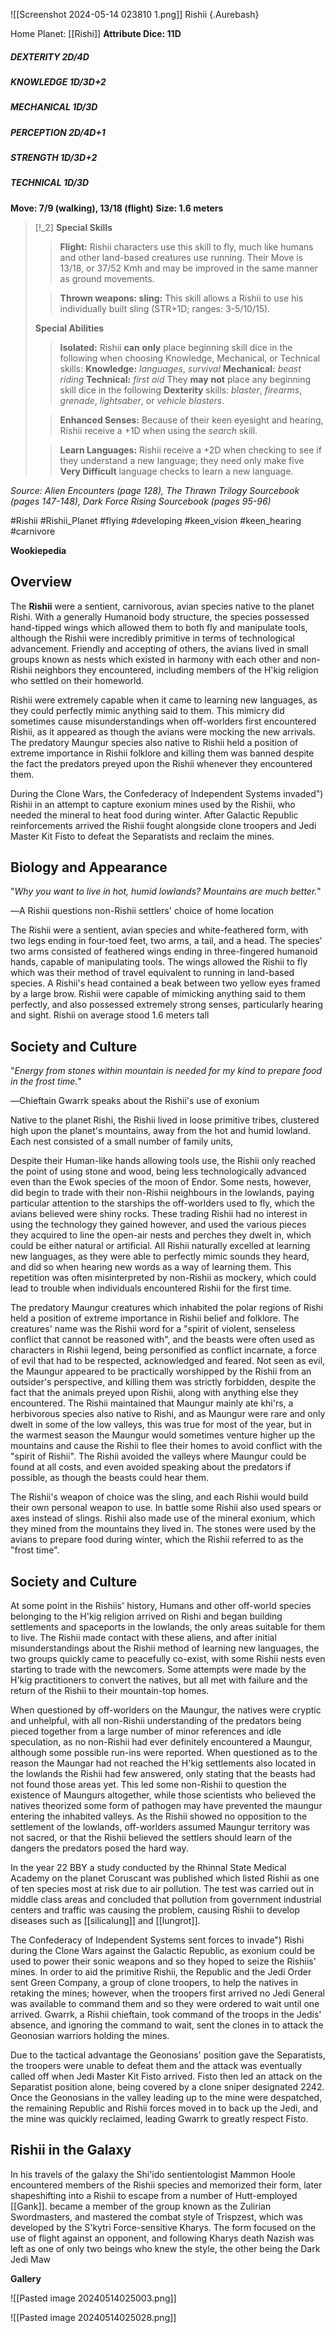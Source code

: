 ![[Screenshot 2024-05-14 023810 1.png]]
Rishii {.Aurebash}

Home Planet: [[Rishi]]
**Attribute Dice: 11D**
##### DEXTERITY 2D/4D
##### KNOWLEDGE 1D/3D+2
##### MECHANICAL 1D/3D
##### PERCEPTION 2D/4D+1
##### STRENGTH 1D/3D+2
##### TECHNICAL 1D/3D
**Move: 7/9 (walking), 13/18 (flight)**
**Size: 1.6 meters**

> [!_2] 
> **Special Skills**
> > **Flight:** Rishii characters use this skill to fly, much like humans and other land-based creatures use running. Their Move is 13/18, or 37/52 Kmh and may be improved in the same manner as ground movements.
> 
> > **Thrown weapons: sling:** This skill allows a Rishii to use his individually built sling (STR+1D; ranges: 3-5/10/15).
> 
> **Special Abilities**
> > **Isolated:** Rishii **can** **only** place beginning skill dice in the following when choosing Knowledge, Mechanical, or Technical skills: 
> > 	**Knowledge:** *languages*, *survival*
> > 	**Mechanical:** *beast riding*
> > 	**Technical:** *first aid*
> > They **may** **not** place any beginning skill dice in the following
> > 	**Dexterity** skills: *blaster*, *firearms*, *grenade*, *lightsaber*, or *vehicle blasters*.
> 
> > **Enhanced Senses:** Because of their keen eyesight and hearing, Rishii receive a +1D when using the *search* skill.
> 
> > **Learn Languages:** Rishii receive a +2D when checking to see if they understand a new language; they need only make five **Very Difficult** language checks to learn a new language.
> 
> 

*Source: Alien Encounters (page 128), The Thrawn Trilogy Sourcebook (pages 147-148), Dark Force Rising Sourcebook (pages 95-96)*


#Rishii #Rishii_Planet #flying #developing #keen_vision #keen_hearing #carnivore 

**Wookiepedia**

## Overview

The **Rishii** were a sentient, carnivorous, avian species native to the planet Rishi. With a generally Humanoid body structure, the species possessed hand-tipped wings which allowed them to both fly and manipulate tools, although the Rishii were incredibly primitive in terms of technological advancement. Friendly and accepting of others, the avians lived in small groups known as nests which existed in harmony with each other and non-Rishii neighbors they encountered, including members of the H'kig religion who settled on their homeworld.

Rishii were extremely capable when it came to learning new languages, as they could perfectly mimic anything said to them. This mimicry did sometimes cause misunderstandings when off-worlders first encountered Rishii, as it appeared as though the avians were mocking the new arrivals. The predatory Maungur species also native to Rishii held a position of extreme importance in Rishii folklore and killing them was banned despite the fact the predators preyed upon the Rishii whenever they encountered them.

During the Clone Wars, the Confederacy of Independent Systems invaded") Rishii in an attempt to capture exonium mines used by the Rishii, who needed the mineral to heat food during winter. After Galactic Republic reinforcements arrived the Rishii fought alongside clone troopers and Jedi Master Kit Fisto to defeat the Separatists and reclaim the mines.

## Biology and Appearance

"_Why you want to live in hot, humid lowlands? Mountains are much better._"

―A Rishii questions non-Rishii settlers' choice of home location

The Rishii were a sentient, avian species and white-feathered form, with two legs ending in four-toed feet, two arms, a tail, and a head. The species' two arms consisted of feathered wings ending in three-fingered humanoid hands, capable of manipulating tools. The wings allowed the Rishii to fly which was their method of travel equivalent to running in land-based species. A Rishii's head contained a beak between two yellow eyes framed by a large brow. Rishii were capable of mimicking anything said to them perfectly, and also possessed extremely strong senses, particularly hearing and sight. Rishii on average stood 1.6 meters tall

## Society and Culture

"_Energy from stones within mountain is needed for my kind to prepare food in the frost time._"

―Chieftain Gwarrk speaks about the Rishii's use of exonium

Native to the planet Rishi, the Rishii lived in loose primitive tribes, clustered high upon the planet's mountains, away from the hot and humid lowland. Each nest consisted of a small number of family units,

Despite their Human-like hands allowing tools use, the Rishii only reached the point of using stone and wood, being less technologically advanced even than the Ewok species of the moon of Endor. Some nests, however, did begin to trade with their non-Rishii neighbours in the lowlands, paying particular attention to the starships the off-worlders used to fly, which the avians believed were shiny rocks. These trading Rishii had no interest in using the technology they gained however, and used the various pieces they acquired to line the open-air nests and perches they dwelt in, which could be either natural or artificial. All Rishii naturally excelled at learning new languages, as they were able to perfectly mimic sounds they heard, and did so when hearing new words as a way of learning them. This repetition was often misinterpreted by non-Rishii as mockery, which could lead to trouble when individuals encountered Rishii for the first time.

The predatory Maungur creatures which inhabited the polar regions of Rishi held a position of extreme importance in Rishii belief and folklore. The creatures' name was the Rishii word for a "spirit of violent, senseless conflict that cannot be reasoned with", and the beasts were often used as characters in Rishii legend, being personified as conflict incarnate, a force of evil that had to be respected, acknowledged and feared. Not seen as evil, the Maungur appeared to be practically worshipped by the Rishii from an outsider's perspective, and killing them was strictly forbidden, despite the fact that the animals preyed upon Rishii, along with anything else they encountered. The Rishii maintained that Maungur mainly ate khi'rs, a herbivorous species also native to Rishi, and as Maungur were rare and only dwelt in some of the low valleys, this was true for most of the year, but in the warmest season the Maungur would sometimes venture higher up the mountains and cause the Rishii to flee their homes to avoid conflict with the "spirit of Rishii". The Rishii avoided the valleys where Maungur could be found at all costs, and even avoided speaking about the predators if possible, as though the beasts could hear them.

The Rishii's weapon of choice was the sling, and each Rishii would build their own personal weapon to use. In battle some Rishii also used spears or axes instead of slings. Rishii also made use of the mineral exonium, which they mined from the mountains they lived in. The stones were used by the avians to prepare food during winter, which the Rishii referred to as the "frost time".

## Society and Culture

At some point in the Rishiis' history, Humans and other off-world species belonging to the H'kig religion arrived on Rishi and began building settlements and spaceports in the lowlands, the only areas suitable for them to live. The Rishii made contact with these aliens, and after initial misunderstandings about the Rishii method of learning new languages, the two groups quickly came to peacefully co-exist, with some Rishii nests even starting to trade with the newcomers. Some attempts were made by the H'kig practitioners to convert the natives, but all met with failure and the return of the Rishii to their mountain-top homes.

When questioned by off-worlders on the Maungur, the natives were cryptic and unhelpful, with all non-Rishii understanding of the predators being pieced together from a large number of minor references and idle speculation, as no non-Rishii had ever definitely encountered a Maungur, although some possible run-ins were reported. When questioned as to the reason the Maungar had not reached the H'kig settlements also located in the lowlands the Rishii had few answered, only stating that the beasts had not found those areas yet. This led some non-Rishii to question the existence of Maungurs altogether, while those scientists who believed the natives theorized some form of pathogen may have prevented the maungur entering the inhabited valleys. As the Rishii showed no opposition to the settlement of the lowlands, off-worlders assumed Maungur territory was not sacred, or that the Rishii believed the settlers should learn of the dangers the predators posed the hard way.

In the year 22 BBY a study conducted by the Rhinnal State Medical Academy on the planet Coruscant was published which listed Rishii as one of ten species most at risk due to air pollution. The test was carried out in middle class areas and concluded that pollution from government industrial centers and traffic was causing the problem, causing Rishii to develop diseases such as [[silicalung]] and [[lungrot]].

The Confederacy of Independent Systems sent forces to invade") Rishi during the Clone Wars against the Galactic Republic, as exonium could be used to power their sonic weapons and so they hoped to seize the Rishiis' mines. In order to aid the primitive Rishii, the Republic and the Jedi Order sent Green Company, a group of clone troopers, to help the natives in retaking the mines; however, when the troopers first arrived no Jedi General was available to command them and so they were ordered to wait until one arrived. Gwarrk, a Rishii chieftain, took command of the troops in the Jedis' absence, and ignoring the command to wait, sent the clones in to attack the Geonosian warriors holding the mines.

Due to the tactical advantage the Geonosians' position gave the Separatists, the troopers were unable to defeat them and the attack was eventually called off when Jedi Master Kit Fisto arrived. Fisto then led an attack on the Separatist position alone, being covered by a clone sniper designated 2242. Once the Geonosians in the valley leading up to the mine were despatched, the remaining Republic and Rishii forces moved in to back up the Jedi, and the mine was quickly reclaimed, leading Gwarrk to greatly respect Fisto.

## Rishii in the Galaxy

In his travels of the galaxy the Shi'ido sentientologist Mammon Hoole encountered members of the Rishii species and memorized their form, later shapeshifting into a Rishii to escape from a number of Hutt-employed [[Gank]]. became a member of the group known as the Zulirian Swordmasters, and mastered the combat style of Trispzest, which was developed by the S'kytri Force-sensitive Kharys. The form focused on the use of flight against an opponent, and following Kharys death Nazish was left as one of only two beings who knew the style, the other being the Dark Jedi Maw

**Gallery**

![[Pasted image 20240514025003.png]]

![[Pasted image 20240514025028.png]]